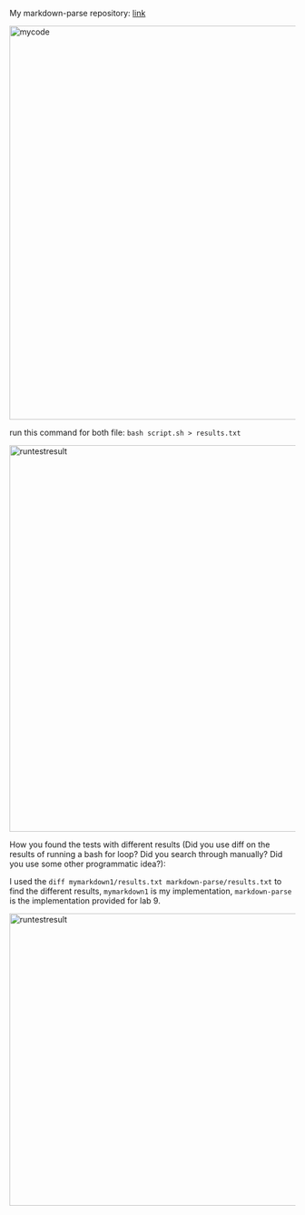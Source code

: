 My markdown-parse repository: [link](https://github.com/kyy006/markdown-parse)

<img width="694" alt="mycode" src="https://user-images.githubusercontent.com/92092627/157802593-a64b77d2-c7d6-4856-a6c4-dc8d12478013.png">

run this command for both file:
`bash script.sh > results.txt`

<img width="681" alt="runtestresult" src="https://user-images.githubusercontent.com/92092627/157802839-649f1a40-fa1f-46bd-8ece-3ebe1d9fe3d6.png">


How you found the tests with different results (Did you use diff on the results of running a bash for loop? Did you search through manually? Did you use some other programmatic idea?):

I used the `diff mymarkdown1/results.txt markdown-parse/results.txt` to find the different results, `mymarkdown1` is my implementation, `markdown-parse` is the implementation provided for lab 9.

<img width="515" alt="runtestresult" src="https://user-images.githubusercontent.com/92092627/157803784-6fc587c0-9db7-49fb-a39a-5534372f13e8.png">
